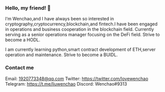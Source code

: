 ### Hello, my friend! 👋

I‘m Wenchao,and I have always been so interested in cryptography,cryptocurrency,blockchain,and fintech.I have been engaged in operations and business cooperation in the blockchain field. Currently serving as a senior operations manager focusing on the DeFi field. Strive to become a HODL.

I am currently learning python,smart contract development of ETH,server operation and maintenance. Strive to become a BUIDL.

### Contact me

Email: 1920773348@qq.com
Twitter: https://twitter.com/lovewenchao
Telegram: https://t.me/liuwenchao
Discord: Wenchao#9313

